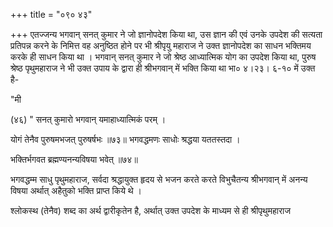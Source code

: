 +++
title = "०९० ४३"

+++
एतज्जन्य भगवान् सनत् कुमार ने जो ज्ञानोपदेश किया था, उस ज्ञान की एवं उनके उपदेश की सत्यता प्रतिपन्न करने के निमित्त वह अनुष्ठित होने पर भी श्रीपृयु महाराज ने उक्त ज्ञानोपदेश का साधन भक्तिमय करके ही साधन किया था । भगवान् सनत् कुमार ने जो श्रेष्ठ आध्यात्मिक योग का उपदेश किया था, पुरुष श्रेष्ठ पृथुमहाराज ने भी उक्त उपाय के द्वारा ही श्रीभगवान् में भक्ति किया था भा० ४।२३। ६-१० में उक्त है- 

"मी 

(४६) " सनत् कुमारो भगवान् यमाहाध्यात्मिकं परम् । 

योगं तेनैव पुरुषमभजत् पुरुषर्षभः ॥७३॥ भगवद्धमणः साधोः श्रद्धया यततस्तदा । 

भक्तिर्भगवत ब्रह्मण्यनन्यविषया भवेत् ॥७४॥ 

भगवद्धम्म साधु पृथुमहाराज, सर्वदा श्रद्धायुक्त हृदय से भजन करते करते विभुचैतन्य श्रीभगवान् में अनन्य विषया अर्थात् अहैतुको भक्ति प्राप्त किये थे । 

श्लोकस्थ (तेनैव) शब्द का अर्थ द्वारीकृतेन है, अर्थात् उक्त उपदेश के माध्यम से ही श्रीपृथुमहाराज 


